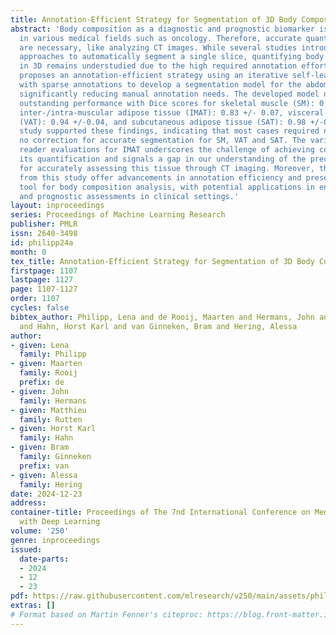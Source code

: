 ```yaml
---
title: Annotation-Efficient Strategy for Segmentation of 3D Body Composition
abstract: 'Body composition as a diagnostic and prognostic biomarker is gaining importance
  in various medical fields such as oncology. Therefore, accurate quantification methods
  are necessary, like analyzing CT images. While several studies introduced deep learning
  approaches to automatically segment a single slice, quantifying body composition
  in 3D remains understudied due to the high required annotation effort. This study
  proposes an annotation-efficient strategy using an iterative self-learning approach
  with sparse annotations to develop a segmentation model for the abdomen and pelvis,
  significantly reducing manual annotation needs. The developed model demonstrates
  outstanding performance with Dice scores for skeletal muscle (SM): 0.97+/-0.01,
  inter-/intra-muscular adipose tissue (IMAT): 0.83 +/- 0.07, visceral adipose tissue
  (VAT): 0.94 +/-0.04, and subcutaneous adipose tissue (SAT): 0.98 +/-0.02. A reader
  study supported these findings, indicating that most cases required negligible to
  no correction for accurate segmentation for SM, VAT and SAT. The variability in
  reader evaluations for IMAT underscores the challenge of achieving consensus on
  its quantification and signals a gap in our understanding of the precision required
  for accurately assessing this tissue through CT imaging. Moreover, the findings
  from this study offer advancements in annotation efficiency and present a robust
  tool for body composition analysis, with potential applications in enhancing diagnostic
  and prognostic assessments in clinical settings.'
layout: inproceedings
series: Proceedings of Machine Learning Research
publisher: PMLR
issn: 2640-3498
id: philipp24a
month: 0
tex_title: Annotation-Efficient Strategy for Segmentation of 3D Body Composition
firstpage: 1107
lastpage: 1127
page: 1107-1127
order: 1107
cycles: false
bibtex_author: Philipp, Lena and de Rooij, Maarten and Hermans, John and Rutten, Matthieu
  and Hahn, Horst Karl and van Ginneken, Bram and Hering, Alessa
author:
- given: Lena
  family: Philipp
- given: Maarten
  family: Rooij
  prefix: de
- given: John
  family: Hermans
- given: Matthieu
  family: Rutten
- given: Horst Karl
  family: Hahn
- given: Bram
  family: Ginneken
  prefix: van
- given: Alessa
  family: Hering
date: 2024-12-23
address:
container-title: Proceedings of The 7nd International Conference on Medical Imaging
  with Deep Learning
volume: '250'
genre: inproceedings
issued:
  date-parts:
  - 2024
  - 12
  - 23
pdf: https://raw.githubusercontent.com/mlresearch/v250/main/assets/philipp24a/philipp24a.pdf
extras: []
# Format based on Martin Fenner's citeproc: https://blog.front-matter.io/posts/citeproc-yaml-for-bibliographies/
---
```


